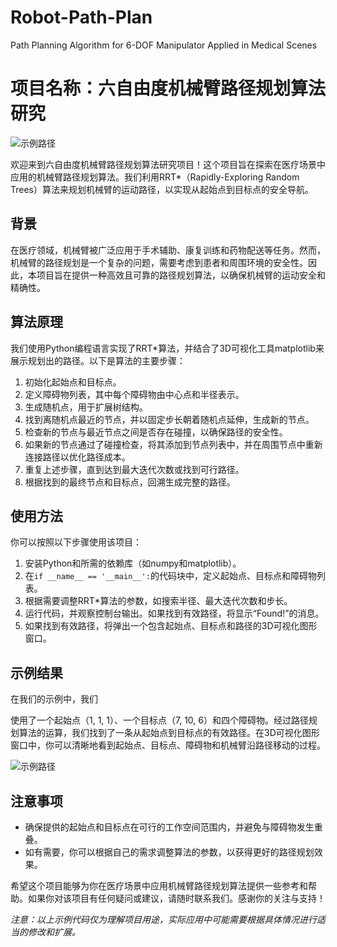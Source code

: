 # Robot-Path-Plan
Path Planning Algorithm for 6-DOF Manipulator Applied in Medical Scenes
# 项目名称：六自由度机械臂路径规划算法研究

![示例路径](path.png)

欢迎来到六自由度机械臂路径规划算法研究项目！这个项目旨在探索在医疗场景中应用的机械臂路径规划算法。我们利用RRT*（Rapidly-Exploring Random Trees）算法来规划机械臂的运动路径，以实现从起始点到目标点的安全导航。

## 背景
在医疗领域，机械臂被广泛应用于手术辅助、康复训练和药物配送等任务。然而，机械臂的路径规划是一个复杂的问题，需要考虑到患者和周围环境的安全性。因此，本项目旨在提供一种高效且可靠的路径规划算法，以确保机械臂的运动安全和精确性。

## 算法原理
我们使用Python编程语言实现了RRT*算法，并结合了3D可视化工具matplotlib来展示规划出的路径。以下是算法的主要步骤：

1. 初始化起始点和目标点。
2. 定义障碍物列表，其中每个障碍物由中心点和半径表示。
3. 生成随机点，用于扩展树结构。
4. 找到离随机点最近的节点，并以固定步长朝着随机点延伸，生成新的节点。
5. 检查新的节点与最近节点之间是否存在碰撞，以确保路径的安全性。
6. 如果新的节点通过了碰撞检查，将其添加到节点列表中，并在周围节点中重新连接路径以优化路径成本。
7. 重复上述步骤，直到达到最大迭代次数或找到可行路径。
8. 根据找到的最终节点和目标点，回溯生成完整的路径。

## 使用方法
你可以按照以下步骤使用该项目：

1. 安装Python和所需的依赖库（如numpy和matplotlib）。
2. 在`if __name__ == '__main__':`的代码块中，定义起始点、目标点和障碍物列表。
3. 根据需要调整RRT*算法的参数，如搜索半径、最大迭代次数和步长。
4. 运行代码，并观察控制台输出。如果找到有效路径，将显示“Found!”的消息。
5. 如果找到有效路径，将弹出一个包含起始点、目标点和路径的3D可视化图形窗口。

## 示例结果
在我们的示例中，我们

使用了一个起始点（1, 1, 1）、一个目标点（7, 10, 6）和四个障碍物。经过路径规划算法的运算，我们找到了一条从起始点到目标点的有效路径。在3D可视化图形窗口中，你可以清晰地看到起始点、目标点、障碍物和机械臂沿路径移动的过程。

![示例路径](path.png)

## 注意事项
- 确保提供的起始点和目标点在可行的工作空间范围内，并避免与障碍物发生重叠。
- 如有需要，你可以根据自己的需求调整算法的参数，以获得更好的路径规划效果。

希望这个项目能够为你在医疗场景中应用机械臂路径规划算法提供一些参考和帮助。如果你对该项目有任何疑问或建议，请随时联系我们。感谢你的关注与支持！

*注意：以上示例代码仅为理解项目用途，实际应用中可能需要根据具体情况进行适当的修改和扩展。*
